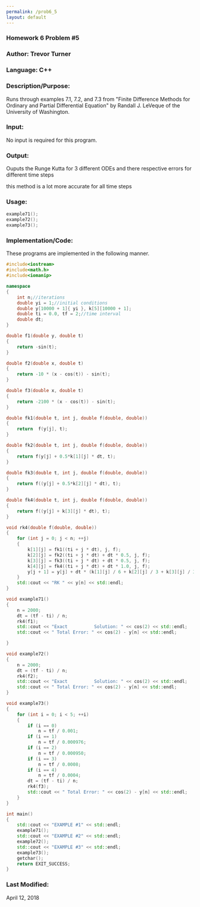 ```yaml
---
permalink: /prob6_5
layout: default
---
```


### Homework 6 Problem #5
### Author: Trevor Turner
### Language: C++

### Description/Purpose: 
Runs through examples 7.1, 7.2, and 7.3 from "Finite Difference Methods for Ordinary and Partial Differential Equation" 
by Randall J. LeVeque of the University of Washington.

### Input:
No input is required for this program.

### Output: 
Ouputs the Runge Kutta for 3 different ODEs and there respective errors for different time steps

this method is a lot more accurate for all time steps

### Usage:

```c++
example71();
example72();
example73();
```

### Implementation/Code:
These programs are implemented in the following manner. 

```c++
#include<iostream>
#include<math.h>
#include<iomanip>

namespace
{
	int n;//iterations
	double yi = 1;//initial conditions
	double y[10000 + 1]{ yi }, k[5][10000 + 1];
	double ti = 0.0, tf = 2;//time interval
	double dt;
}

double f1(double y, double t)
{
	return -sin(t);
}

double f2(double x, double t)
{
	return -10 * (x - cos(t)) - sin(t);
}

double f3(double x, double t)
{
	return -2100 * (x - cos(t)) - sin(t);
}

double fk1(double t, int j, double f(double, double))
{
	return  f(y[j], t);
}

double fk2(double t, int j, double f(double, double))
{
	return f(y[j] + 0.5*k[1][j] * dt, t);
}

double fk3(double t, int j, double f(double, double))
{
	return f((y[j] + 0.5*k[2][j] * dt), t);
}

double fk4(double t, int j, double f(double, double))
{
	return f((y[j] + k[3][j] * dt), t);
}

void rk4(double f(double, double))
{
	for (int j = 0; j < n; ++j)
	{
		k[1][j] = fk1((ti + j * dt), j, f);
		k[2][j] = fk2((ti + j * dt) + dt * 0.5, j, f);
		k[3][j] = fk3((ti + j * dt) + dt * 0.5, j, f);
		k[4][j] = fk4((ti + j * dt) + dt * 1.0, j, f);
		y[j + 1] = y[j] + dt * (k[1][j] / 6 + k[2][j] / 3 + k[3][j] / 3 + k[4][j] / 6);
	}
	std::cout << "RK " << y[n] << std::endl;
}

void example71()
{
	n = 2000;
	dt = (tf - ti) / n;
	rk4(f1);
	std::cout << "Exact          Solution: " << cos(2) << std::endl;
	std::cout << " Total Error: " << cos(2) - y[n] << std::endl;

}

void example72()
{
	n = 2000;
	dt = (tf - ti) / n;
	rk4(f2);
	std::cout << "Exact          Solution: " << cos(2) << std::endl;
	std::cout << " Total Error: " << cos(2) - y[n] << std::endl;
}

void example73()
{
	for (int i = 0; i < 5; ++i)
	{
		if (i == 0)
			n = tf / 0.001;
		if (i == 1)
			n = tf / 0.000976;
		if (i == 2)
			n = tf / 0.000950;
		if (i == 3)
			n = tf / 0.0008;
		if (i == 4)
			n = tf / 0.0004;
		dt = (tf - ti) / n;
		rk4(f3);
		std::cout << " Total Error: " << cos(2) - y[n] << std::endl;
	}
}

int main()
{
	std::cout << "EXAMPLE #1" << std::endl;
	example71();
	std::cout << "EXAMPLE #2" << std::endl;
	example72();
	std::cout << "EXAMPLE #3" << std::endl;
	example73();
	getchar();
	return EXIT_SUCCESS;
}
```


### Last Modified:
April 12, 2018
